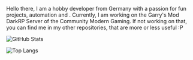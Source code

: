 Hello there, I am a hobby developer from Germany with a passion for fun projects, automation and .
Currently, I am working on the Garry's Mod DarkRP Server of the Community Modern Gaming.
If not working on that, you can find me in my other repositories, that are more or less useful :P

![GitHub Stats](https://github-readme-stats-selfhost.vercel.app/api?username=luiggi33&count_private=true&theme=dark&show_icons=true&custom_title=My%20GitHub%20Stats)

![Top Langs](https://github-readme-stats-selfhost.vercel.app/api/top-langs/?username=luiggi33&layout=compact&theme=dark)

